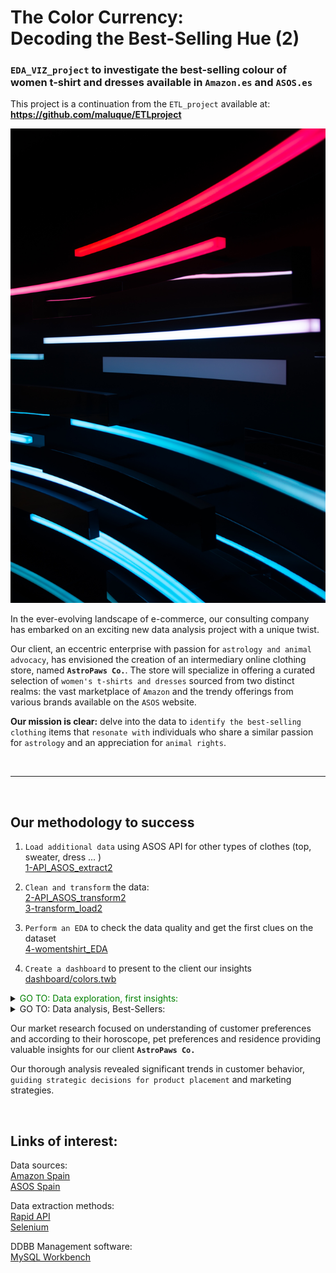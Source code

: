 # The Color Currency: <br/> Decoding the Best-Selling Hue (2)

### `EDA_VIZ_project` to investigate the best-selling colour of women t-shirt and dresses available in `Amazon.es` and `ASOS.es`

This project is a continuation from the `ETL_project` available at: **https://github.com/maluque/ETLproject**

![intro](images/intro.jpg)


In the ever-evolving landscape of e-commerce, our consulting company has embarked on an exciting new data analysis project with a unique twist.

Our client, an eccentric enterprise with passion for `astrology and animal advocacy`, has envisioned the creation of an intermediary online clothing store, named **`AstroPaws Co.`**. The store will specialize in offering a curated selection of `women's t-shirts and dresses` sourced from two distinct realms: the vast marketplace of `Amazon` and the trendy offerings from various brands available on the `ASOS` website.


**Our mission is clear:** delve into the data to `identify the best-selling clothing` items that `resonate with` individuals who share a similar passion for `astrology` and an appreciation for `animal rights`.

<br/>

--------------

<br/>


## Our methodology to success

1. `Load additional data` using ASOS API for other types of clothes (top, sweater, dress ... ) <br/>
    [1-API_ASOS_extract2](notebooks/1-API_ASOS_extract2.ipynb) <br/>

2. `Clean and transform` the data: <br/>
    [2-API_ASOS_transform2](notebooks/2-API_ASOS_transform2.ipynb) <br/>
    [3-transform_load2](notebooks/3-transform_load2.ipynb)  <br/>

3. `Perform an EDA` to check the data quality and get the first clues on the dataset <br/>
    [4-womentshirt_EDA](notebooks/4-womentshirt_EDA.ipynb)  <br/>

3. `Create a dashboard` to present to the client our insights <br/>
    [dashboard/colors.twb](dashboard/colors.twb)   <br/>


<details>
<summary> <font color="green"> GO TO: Data exploration, first insights:</font><a name="clean1"></a></summary>
<br>

## How much data have we collected??

* From 2 stores: ASOS and Amazon (AWZ)
* Classified in 15 types -filtering types with > 100 products
* Classified in 11 colors -filtering colors with > 900 products


## Brands

AWZ dataset collects products from `1320 brands while ASOS 365`. Both collect clothes from `common 35 brands`.

<div style="border: 4px solid white; padding: 0px;">
    <img src="images/brands_ven1.png" alt="Your Image Description" />
</div>

<br>

## Price distribution

Without further evaluating and filtering the outliers out, the two shops present a similar price distribution.

<div style="border: 4px solid white; padding: 0px;">
    <img src="images/price_hist1.png" alt="Your Image Description" />
</div>
<br>

## Product clothes type and colour combined

`ASOS dataset includes specific types of clothes that AMZ doesn't`, such as "zapatos" and "casacas sanitarias". Likewise, ASOS collects a much larger number of dresses (vestidos y faldas).

<br>

`AMZ collects a much larger number of products under the category "camisa".`  Nonewithstanding, AMZ also returned a considerable number of products that are not stricktely t-shirts. This indicates that `AMZ quite ignores the filters we asked.`

<br>
<div style="border: 4px solid white; padding: 0px;">
    <img src="images/price_mat1.png" alt="Your Image Description" />
</div>
<br>



</details>


<details>
<summary> GO TO: Data analysis, Best-Sellers: <a name="clean1"></a></summary>
<br>

Tableau dashboards are available at: [dashboard/colors.twb](dashboard/colors.twb) 

## Spanish Provinces

We found that, in some Spanish provinces, customers have specific preference for certain colors as for instance:

* Jaen - Turquesa
* Segovia - Negro
* Las Palmas - Naranja


<br>
<div style="border: 4px solid white; padding: 0px;">
    <img src="images/province.png" alt="Your Image Description" />
</div>
<br>

## Type of clothing product

When focusing on T-shirt and dresses prices according to color, we find two very different trends:

* Black dresses are the most expensive ones in average
* white t-shirts are the most expensive ones in average

<br>
<div style="border: 4px solid white; padding: 0px;">
    <img src="images/types3.png" alt="Your Image Description" />
</div>
<br>

## Pet preferences

According to our market study, we find very stricking differences in the color preference of the customers when comparing their pet preferences.

The clothing preferences are evaluated according to the average price of the products by color. This opens the possibility to perform further economic segmentation studies focus on these specific groups.


<br>
<div style="border: 4px solid white; padding: 0px;">
    <img src="images/catdog.png" alt="Your Image Description" />
</div>
<br>

## Horoscope

The clothing color preferences according to the customers' horoscope also revealed that certain individuals are prone to pick specific color clothes.

<br>
<div style="border: 4px solid white; padding: 0px;">
    <img src="images/horoscope.png" alt="Your Image Description" />
</div>
<br>

</details>

Our market research focused on understanding of customer preferences and according to their horoscope, pet preferences and residence providing valuable insights for our client **`AstroPaws Co.`**

 Our thorough analysis revealed significant trends in customer behavior, `guiding strategic decisions for product placement` and marketing strategies.

<br>

## Links of interest:

Data sources: <br/>
[Amazon Spain](https://www.amazon.es/) <br/>
[ASOS Spain](https://www.asos.com/es/) <br/>

Data extraction methods: <br/>
[Rapid API](https://rapidapi.com/) <br/>
[Selenium](https://www.selenium.dev/) <br/>

DDBB Management software: <br/>
[MySQL Workbench](https://www.mysql.com/products/workbench/) <br/>